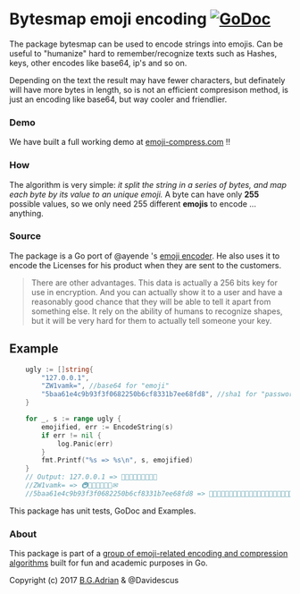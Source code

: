 # Bytesmap emoji encoding  [![GoDoc](https://godoc.org/golang.org/x/tools/cmd/godoc?status.svg)](https://godoc.org/github.com/bgadrian/emoji-compressor/bytesmap)
The package bytesmap can be used to encode strings into emojis.
Can be useful to "humanize" hard to remember/recognize texts such as
Hashes, keys, other encodes like base64, ip's and so on.

Depending on the text the result may have fewer characters,
but definately will have more bytes in length, so is not an
efficient compresison method, is just an encoding like base64,
but way cooler and friendlier.


### Demo
We have built a full working demo at [emoji-compress.com](https://emoji-compress.com/) ‼

### How
The algorithm is very simple: *it split the string in a series of bytes,
and map each byte by its value to an unique emoji.*
A byte can have only **255** possible values, so we only need
255 different **emojis** to encode ... anything.

### Source
The package is a Go port of @ayende 's [emoji encoder](https://ayende.com/blog/177729/emoji-encoding-a-new-style-for-binary-encoding-for-the-web). He also uses it to encode the Licenses for his product when they are sent to the customers.
>There are other advantages. This data is actually a 256 bits key for use in encryption. And you can actually show it to a user and have a reasonably good chance that they will be able to tell it apart from something else. It rely on the ability of humans to recognize shapes, but it will be very hard for them to actually tell someone your key.


## Example
```go
	ugly := []string{
		"127.0.0.1",
		"ZW1vamk=", //base64 for "emoji"
		"5baa61e4c9b93f3f0682250b6cf8331b7ee68fd8", //sha1 for "password"
	}

	for _, s := range ugly {
		emojified, err := EncodeString(s)
		if err != nil {
			log.Panic(err)
		}
		fmt.Printf("%s => %s\n", s, emojified)
	}
	// Output: 127.0.0.1 => 🙇🙈🙍🙀🙆🙀🙆🙀🙇
	//ZW1vamk= => 🚇🚃🙇🚾🚕🚬🚪✉
	//5baa61e4c9b93f3f0682250b6cf8331b7ee68fd8 => 🙋🚗🚕🚕🙌🙇🚢🙊🚙🙏🚗🙏🙉🚤🙉🚤🙆🙌🙎🙈🙈🙋🙆🚗🙌🚙🚤🙎🙉🙉🙇🚗🙍🚢🚢🙌🙎🚤🚚🙎
```
This package has unit tests, GoDoc and Examples.

### About
This package is part of a [group of emoji-related encoding and compression algorithms](https://github.com/bgadrian/emoji-compressor) built for fun and academic purposes in Go.

Copyright (c) 2017 [B.G.Adrian](https://coder.today) & @Davidescus
